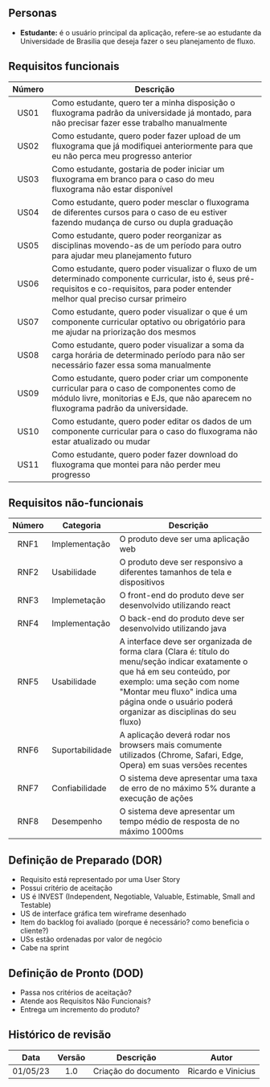 ## Personas
- **Estudante:** é o usuário principal da aplicação, refere-se ao estudante da Universidade de Brasilia que deseja fazer o seu planejamento de fluxo.

## Requisitos funcionais
| Número | Descrição                                                                                                                                                                                    |
| :----: | -------------------------------------------------------------------------------------------------------------------------------------------------------------------------------------------- |
|  US01  | Como estudante, quero ter a minha disposição o fluxograma padrão da universidade já montado, para não precisar fazer esse trabalho manualmente                                               |
|  US02  | Como estudante, quero poder fazer upload de um fluxograma que já modifiquei anteriormente para que eu não perca meu progresso anterior                                                       |
|  US03  | Como estudante, gostaria de poder iniciar um fluxograma em branco para o caso do meu fluxograma não estar disponível                                                                         |
|  US04  | Como estudante, quero poder mesclar o fluxograma de diferentes cursos para o caso de eu estiver fazendo mudança de curso ou dupla graduação                                                  |
|  US05  | Como estudante, quero poder reorganizar as disciplinas movendo-as de um período para outro para ajudar meu planejamento futuro                                                               |
|  US06  | Como estudante, quero poder visualizar o fluxo de um determinado componente curricular, isto é, seus pré-requisitos e co-requisitos, para poder entender melhor qual preciso cursar primeiro |
|  US07  | Como estudante, quero poder visualizar o que é um componente curricular optativo ou obrigatório para me ajudar na priorização dos mesmos                                                     |
|  US08  | Como estudante, quero poder visualizar a soma da carga horária de determinado período para não ser necessário fazer essa soma manualmente                                                    |
|  US09  | Como estudante, quero poder criar um componente curricular para o caso de componentes como de módulo livre, monitorias e EJs, que não aparecem no fluxograma padrão da universidade.         |
|  US10  | Como estudante, quero poder editar os dados de um componente curricular para o caso do fluxograma não estar atualizado ou mudar                                                              |
|  US11  | Como estudante, quero poder fazer download do fluxograma que montei para não perder meu progresso                                                                                            |

## Requisitos não-funcionais
| Número | Categoria       | Descrição                                                                                                                                                                                                                                                    |
| :----: | --------------- | ------------------------------------------------------------------------------------------------------------------------------------------------------------------------------------------------------------------------------------------------------------ |
|  RNF1  | Implementação   | O produto deve ser uma aplicação web                                                                                                                                                                                                                         |
|  RNF2  | Usabilidade     | O produto deve ser responsivo a diferentes tamanhos de tela e dispositivos                                                                                                                                                                                   |
|  RNF3  | Implemetação    | O front-end do produto deve ser desenvolvido utilizando react                                                                                                                                                                                                |
|  RNF4  | Implementação   | O back-end do produto deve ser desenvolvido utilizando java                                                                                                                                                                                                  |
|  RNF5  | Usabilidade     | A interface deve ser organizada de forma clara (Clara é: título do menu/seção indicar exatamente o que há em seu conteúdo, por exemplo: uma seção com nome "Montar meu fluxo" indica uma página onde o usuário poderá organizar as disciplinas do seu fluxo) |
|  RNF6  | Suportabilidade | A aplicação deverá rodar nos browsers mais comumente utilizados (Chrome, Safari, Edge, Opera) em suas versões recentes                                                                                                                                       |
|  RNF7  | Confiabilidade  | O sistema deve apresentar uma taxa de erro de no máximo 5% durante a execução de ações                                                                                                                                                                       |
|  RNF8  | Desempenho      | O sistema deve apresentar um tempo médio de resposta de no máximo 1000ms                                                                                                                                                                                     |


## Definição de Preparado (DOR)
- Requisito está representado por uma User Story
- Possui critério de aceitação
- US é INVEST (Independent, Negotiable, Valuable, Estimable, Small and Testable)
- US de interface gráfica tem wireframe desenhado
- Item do backlog foi avaliado (porque é necessário? como beneficia o cliente?)
- USs estão ordenadas por valor de negócio
- Cabe na sprint


## Definição de Pronto (DOD)
- Passa nos critérios de aceitação?
- Atende aos Requisitos Não Funcionais?
- Entrega um incremento do produto?


## Histórico de revisão
|   Data   | Versão | Descrição            | Autor              |
| :------: | :----: | -------------------- | ------------------ |
| 01/05/23 |  1.0   | Criação do documento | Ricardo e Vinicius |
